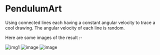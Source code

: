 # PendulumArt
Using connected lines each having a constant angular velocity to trace a cool drawing.
The angular velocity of each line is random.

Here are some images of the result :-

![img1](https://user-images.githubusercontent.com/73064360/119468223-dd786900-bd63-11eb-96f2-0018c0486933.png)
![image](https://user-images.githubusercontent.com/73064360/119468582-3811c500-bd64-11eb-896d-349eac21ab5c.png)
![image](https://user-images.githubusercontent.com/73064360/119469250-cb4afa80-bd64-11eb-91ba-abb6e7e8a04e.png)
